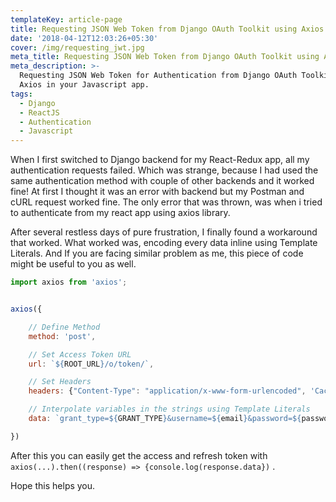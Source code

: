 ```yaml
---
templateKey: article-page
title: Requesting JSON Web Token from Django OAuth Toolkit using Axios
date: '2018-04-12T12:03:26+05:30'
cover: /img/requesting_jwt.jpg
meta_title: Requesting JSON Web Token from Django OAuth Toolkit using Axios
meta_description: >-
  Requesting JSON Web Token for Authentication from Django OAuth Toolkit using
  Axios in your Javascript app.
tags:
  - Django
  - ReactJS
  - Authentication
  - Javascript
---
```

When I first switched to Django backend for my React-Redux app, all my authentication requests failed. Which was strange, because I had used the same authentication method with couple of other backends and it worked fine! At first I thought it was an error with backend but my Postman and cURL request worked fine. The only error that was thrown, was when i tried to authenticate from my react app using axios library.

After several restless days of pure frustration, I finally found a workaround that worked. What worked was, encoding every data inline using Template Literals. And If you are facing similar problem as me, this piece of code might be useful to you as well.

```javascript
import axios from 'axios';


axios({

    // Define Method
    method: 'post',

    // Set Access Token URL
    url: `${ROOT_URL}/o/token/`,

    // Set Headers
    headers: {"Content-Type": "application/x-www-form-urlencoded", 'Cache-Control': "no-cache"},

    // Interpolate variables in the strings using Template Literals
    data: `grant_type=${GRANT_TYPE}&username=${email}&password=${password}&client_id=${CLIENT_ID}&client_secret=${CLIENT_SECRET}`

})
```

After this you can easily get the access and refresh token with `axios(...).then((response) => {console.log(response.data})` .

Hope this helps you.
